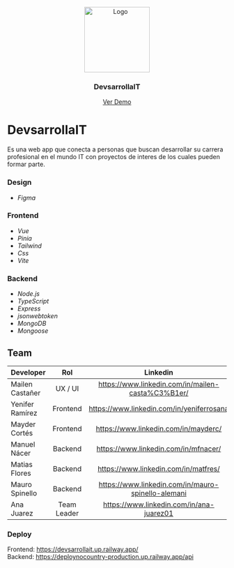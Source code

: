 <br />
<div align="center">
  <a href="https://github.com/No-Country/s7-19-t-nodevue">
    <img src="https://github.com/No-Country/s7-19-t-nodevue/blob/dev/frontEnd/src/assets/img/large-logo.svg" alt="Logo" height="150">
  </a>

<h3 align="center">DevsarrollaIT</h3>

  <p align="center">
    <a href="https://devsarrollait.up.railway.app/">Ver Demo</a>
  </p>
</div>

# DevsarrollaIT
Es una web app que conecta a personas que buscan desarrollar su carrera profesional en el mundo IT con proyectos de interes de los cuales pueden formar parte.

### Design

-  *Figma*


### Frontend

- *Vue*
- *Pinia*
- *Tailwind*
- *Css*
- *Vite*

### Backend

- *Node.js*
- *TypeScript*
- *Express*
- *jsonwebtoken*
- *MongoDB*
- *Mongoose*


## Team
|Developer | Rol  |  Linkedin |
| :----------- |:---------------:|:-----:|
|Mailen Castañer | UX / UI |  https://www.linkedin.com/in/mailen-casta%C3%B1er/|
|Yenifer Ramírez   | Frontend      |  https://www.linkedin.com/in/yeniferrosana |
|Mayder Cortés   | Frontend       |  https://www.linkedin.com/in/mayderc/ |
|Manuel Nácer  |  Backend       | https://www.linkedin.com/in/mfnacer/ |
|Matias Flores|  Backend       |https://www.linkedin.com/in/matfres/ |
|Mauro Spinello |  Backend       |  https://www.linkedin.com/in/mauro-spinello-alemani |
|Ana Juarez |  Team Leader       |  https://www.linkedin.com/in/ana-juarez01 |

### Deploy
Frontend: https://devsarrollait.up.railway.app/
<br>
Backend: https://deploynocountry-production.up.railway.app/api
